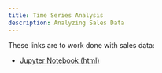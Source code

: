 ```yaml
---
title: Time Series Analysis
description: Analyzing Sales Data
---
```


These links are to work done with sales data:
- [Jupyter Notebook (html)](TimeSeriesDecomposition.html)
